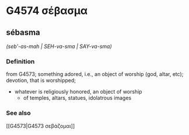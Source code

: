 # G4574 σέβασμα

## sébasma

_(seb'-as-mah | SEH-va-sma | SAY-va-sma)_

### Definition

from G4573; something adored, i.e., an object of worship (god, altar, etc); devotion, that is worshipped; 

- whatever is religiously honored, an object of worship
  - of temples, altars, statues, idolatrous images

### See also

[[G4573|G4573 σεβάζομαι]]
